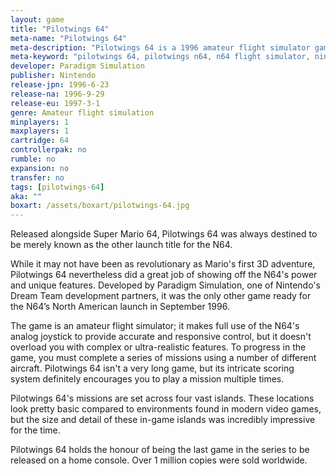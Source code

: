 ```yaml
---
layout: game
title: "Pilotwings 64"
meta-name: "Pilotwings 64"
meta-description: "Pilotwings 64 is a 1996 amateur flight simulator game for the Nintendo 64. It was developed by Paradigm Simulation."
meta-keyword: "pilotwings 64, pilotwings n64, n64 flight simulator, nintendo 64, paradigm simulation"
developer: Paradigm Simulation
publisher: Nintendo
release-jpn: 1996-6-23
release-na: 1996-9-29
release-eu: 1997-3-1
genre: Amateur flight simulation
minplayers: 1
maxplayers: 1
cartridge: 64
controllerpak: no
rumble: no
expansion: no
transfer: no
tags: [pilotwings-64]
aka: ""
boxart: /assets/boxart/pilotwings-64.jpg
---
```


Released alongside Super Mario 64, Pilotwings 64 was always destined to be merely known as the other launch title for the N64.

While it may not have been as revolutionary as Mario's first 3D adventure, Pilotwings 64 nevertheless did a great job of showing off the N64's power and unique features. Developed by Paradigm Simulation, one of Nintendo's Dream Team development partners, it was the only other game ready for the N64’s North American launch in September 1996.

The game is an amateur flight simulator; it makes full use of the N64's analog joystick to provide accurate and responsive control, but it doesn't overload you with complex or ultra-realistic features. To progress in the game, you must complete a series of missions using a number of different aircraft. Pilotwings 64 isn't a very long game, but its intricate scoring system definitely encourages you to play a mission multiple times.

Pilotwings 64's missions are set across four vast islands. These locations look pretty basic compared to environments found in modern video games, but the size and detail of these in-game islands was incredibly impressive for the time.

Pilotwings 64 holds the honour of being the last game in the series to be released on a home console. Over 1 million copies were sold worldwide.
